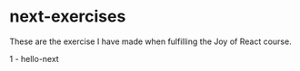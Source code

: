 # next-exercises

These are the exercise I have made when fulfilling the Joy of React course.

1 - hello-next
